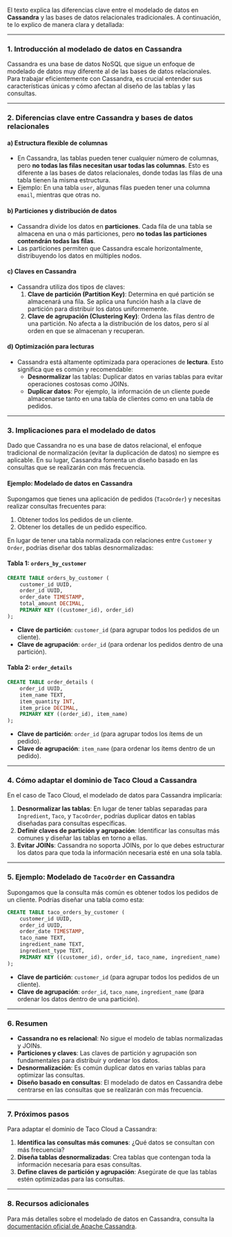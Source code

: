 El texto explica las diferencias clave entre el modelado de datos en **Cassandra** y las bases de datos relacionales tradicionales. A continuación, te lo explico de manera clara y detallada:

---

### 1. **Introducción al modelado de datos en Cassandra**

Cassandra es una base de datos NoSQL que sigue un enfoque de modelado de datos muy diferente al de las bases de datos relacionales. Para trabajar eficientemente con Cassandra, es crucial entender sus características únicas y cómo afectan al diseño de las tablas y las consultas.

---

### 2. **Diferencias clave entre Cassandra y bases de datos relacionales**

#### a) **Estructura flexible de columnas**
- En Cassandra, las tablas pueden tener cualquier número de columnas, pero **no todas las filas necesitan usar todas las columnas**. Esto es diferente a las bases de datos relacionales, donde todas las filas de una tabla tienen la misma estructura.
- Ejemplo: En una tabla `user`, algunas filas pueden tener una columna `email`, mientras que otras no.

#### b) **Particiones y distribución de datos**
- Cassandra divide los datos en **particiones**. Cada fila de una tabla se almacena en una o más particiones, pero **no todas las particiones contendrán todas las filas**.
- Las particiones permiten que Cassandra escale horizontalmente, distribuyendo los datos en múltiples nodos.

#### c) **Claves en Cassandra**
- Cassandra utiliza dos tipos de claves:
    1. **Clave de partición (Partition Key)**: Determina en qué partición se almacenará una fila. Se aplica una función hash a la clave de partición para distribuir los datos uniformemente.
    2. **Clave de agrupación (Clustering Key)**: Ordena las filas dentro de una partición. No afecta a la distribución de los datos, pero sí al orden en que se almacenan y recuperan.

#### d) **Optimización para lecturas**
- Cassandra está altamente optimizada para operaciones de **lectura**. Esto significa que es común y recomendable:
    - **Desnormalizar** las tablas: Duplicar datos en varias tablas para evitar operaciones costosas como JOINs.
    - **Duplicar datos**: Por ejemplo, la información de un cliente puede almacenarse tanto en una tabla de clientes como en una tabla de pedidos.

---

### 3. **Implicaciones para el modelado de datos**

Dado que Cassandra no es una base de datos relacional, el enfoque tradicional de normalización (evitar la duplicación de datos) no siempre es aplicable. En su lugar, Cassandra fomenta un diseño basado en las consultas que se realizarán con más frecuencia.

#### Ejemplo: Modelado de datos en Cassandra
Supongamos que tienes una aplicación de pedidos (`TacoOrder`) y necesitas realizar consultas frecuentes para:
1. Obtener todos los pedidos de un cliente.
2. Obtener los detalles de un pedido específico.

En lugar de tener una tabla normalizada con relaciones entre `Customer` y `Order`, podrías diseñar dos tablas desnormalizadas:

#### Tabla 1: `orders_by_customer`
```sql
CREATE TABLE orders_by_customer (
    customer_id UUID,
    order_id UUID,
    order_date TIMESTAMP,
    total_amount DECIMAL,
    PRIMARY KEY ((customer_id), order_id)
);
```
- **Clave de partición**: `customer_id` (para agrupar todos los pedidos de un cliente).
- **Clave de agrupación**: `order_id` (para ordenar los pedidos dentro de una partición).

#### Tabla 2: `order_details`
```sql
CREATE TABLE order_details (
    order_id UUID,
    item_name TEXT,
    item_quantity INT,
    item_price DECIMAL,
    PRIMARY KEY ((order_id), item_name)
);
```
- **Clave de partición**: `order_id` (para agrupar todos los ítems de un pedido).
- **Clave de agrupación**: `item_name` (para ordenar los ítems dentro de un pedido).

---

### 4. **Cómo adaptar el dominio de Taco Cloud a Cassandra**

En el caso de Taco Cloud, el modelado de datos para Cassandra implicaría:

1. **Desnormalizar las tablas**: En lugar de tener tablas separadas para `Ingredient`, `Taco`, y `TacoOrder`, podrías duplicar datos en tablas diseñadas para consultas específicas.
2. **Definir claves de partición y agrupación**: Identificar las consultas más comunes y diseñar las tablas en torno a ellas.
3. **Evitar JOINs**: Cassandra no soporta JOINs, por lo que debes estructurar los datos para que toda la información necesaria esté en una sola tabla.

---

### 5. **Ejemplo: Modelado de `TacoOrder` en Cassandra**

Supongamos que la consulta más común es obtener todos los pedidos de un cliente. Podrías diseñar una tabla como esta:

```sql
CREATE TABLE taco_orders_by_customer (
    customer_id UUID,
    order_id UUID,
    order_date TIMESTAMP,
    taco_name TEXT,
    ingredient_name TEXT,
    ingredient_type TEXT,
    PRIMARY KEY ((customer_id), order_id, taco_name, ingredient_name)
);
```

- **Clave de partición**: `customer_id` (para agrupar todos los pedidos de un cliente).
- **Clave de agrupación**: `order_id`, `taco_name`, `ingredient_name` (para ordenar los datos dentro de una partición).

---

### 6. **Resumen**

- **Cassandra no es relacional**: No sigue el modelo de tablas normalizadas y JOINs.
- **Particiones y claves**: Las claves de partición y agrupación son fundamentales para distribuir y ordenar los datos.
- **Desnormalización**: Es común duplicar datos en varias tablas para optimizar las consultas.
- **Diseño basado en consultas**: El modelado de datos en Cassandra debe centrarse en las consultas que se realizarán con más frecuencia.

---

### 7. **Próximos pasos**

Para adaptar el dominio de Taco Cloud a Cassandra:
1. **Identifica las consultas más comunes**: ¿Qué datos se consultan con más frecuencia?
2. **Diseña tablas desnormalizadas**: Crea tablas que contengan toda la información necesaria para esas consultas.
3. **Define claves de partición y agrupación**: Asegúrate de que las tablas estén optimizadas para las consultas.

---

### 8. **Recursos adicionales**

Para más detalles sobre el modelado de datos en Cassandra, consulta la [documentación oficial de Apache Cassandra](http://cassandra.apache.org/doc/latest/).